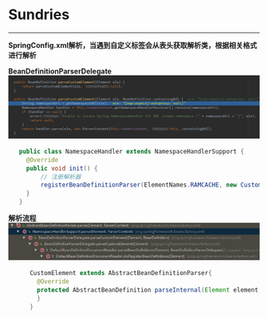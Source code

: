 # Sundries
****
**SpringConfig.xml解析，当遇到自定义标签会从表头获取解析类，根据相关格式进行解析**

**BeanDefinitionParserDelegate**
![image](image/parseCustomElement.png)

```java
   public class NamespaceHandler extends NamespaceHandlerSupport {
	 @Override
	 public void init() {
		 // 注册解析器
		 registerBeanDefinitionParser(ElementNames.RAMCACHE, new CustomParser());
	 }
   }
```
**解析流程**
   ![image](image/parseElement.png)
   
```java
      CustomElement extends AbstractBeanDefinitionParser{
        @Override
        protected AbstractBeanDefinition parseInternal(Element element, ParserContext parserContext) {
        }
      }
```
